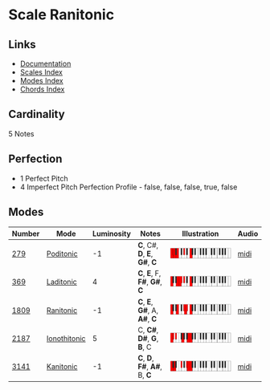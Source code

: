 # Scale Ranitonic

## Links

- [Documentation](README.md)
- [Scales Index](Scales.md)
- [Modes Index](Modes.md)
- [Chords Index](Chords.md)

## Cardinality

5 Notes

## Perfection

- 1 Perfect Pitch
- 4 Imperfect Pitch
Perfection Profile - false, false, false, true, false

## Modes

| Number | Mode | Luminosity | Notes | Illustration | Audio |
|--------|------|------------|-------|--------------|-------|
| [279](https://ianring.com/musictheory/scales/279) | [Poditonic](ModePoditonic.md) | -1 | **C**, C#, **D**, **E**, **G#**, **C** | ![CNaturalPoditonic](ModeCNaturalPoditonic.png) | [midi](https://github.com/edipermadi/music/blob/main/docs/ModeCNaturalPoditonic.mid?raw=true) | 
| [369](https://ianring.com/musictheory/scales/369) | [Laditonic](ModeLaditonic.md) | 4 | **C**, **E**, F, **F#**, **G#**, **C** | ![CNaturalLaditonic](ModeCNaturalLaditonic.png) | [midi](https://github.com/edipermadi/music/blob/main/docs/ModeCNaturalLaditonic.mid?raw=true) | 
| [1809](https://ianring.com/musictheory/scales/1809) | [Ranitonic](ModeRanitonic.md) | -1 | **C**, **E**, **G#**, A, **A#**, **C** | ![CNaturalRanitonic](ModeCNaturalRanitonic.png) | [midi](https://github.com/edipermadi/music/blob/main/docs/ModeCNaturalRanitonic.mid?raw=true) | 
| [2187](https://ianring.com/musictheory/scales/2187) | [Ionothitonic](ModeIonothitonic.md) | 5 | C, **C#**, **D#**, **G**, **B**, C | ![CNaturalIonothitonic](ModeCNaturalIonothitonic.png) | [midi](https://github.com/edipermadi/music/blob/main/docs/ModeCNaturalIonothitonic.mid?raw=true) | 
| [3141](https://ianring.com/musictheory/scales/3141) | [Kanitonic](ModeKanitonic.md) | -1 | **C**, **D**, **F#**, **A#**, B, **C** | ![CNaturalKanitonic](ModeCNaturalKanitonic.png) | [midi](https://github.com/edipermadi/music/blob/main/docs/ModeCNaturalKanitonic.mid?raw=true) | 
